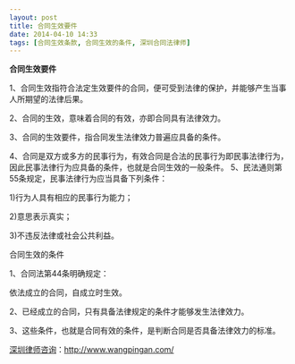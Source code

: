 ```yaml
---
layout: post
title: 合同生效要件
date: 2014-04-10 14:33
tags: [合同生效条款, 合同生效的条件, 深圳合同法律师]
---
```

<strong>合同生效要件</strong>

1、合同生效指符合法定生效要件的合同，便可受到法律的保护，并能够产生当事人所期望的法律后果。

2、合同的生效，意味着合同的有效，亦即合同具有法律效力。

3、合同的生效要件，指合同发生法律效力普遍应具备的条件。

4、合同是双方或多方的民事行为，有效合同是合法的民事行为即民事法律行为，因此民事法律行为应具备的条件，也就是合同生效的一般条件。
5、民法通则第55条规定，民事法律行为应当具备下列条件：

1)行为人具有相应的民事行为能力；

2)意思表示真实；

3)不违反法律或社会公共利益。

合同生效的条件

1、合同法第44条明确规定：

依法成立的合同，自成立时生效。

2、已经成立的合同，只有具备法律规定的条件才能够发生法律效力。

3、这些条件，也就是合同有效的条件，是判断合同是否具备法律效力的标准。


<a href="http://www.wangpingan.com/">深圳律师咨询</a>：<a href="http://www.wangpingan.com/">http://www.wangpingan.com/</a>


